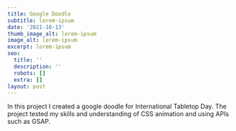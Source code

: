 ```yaml
---
title: Google Doodle
subtitle: lorem-ipsum
date: '2021-10-13'
thumb_image_alt: lorem-ipsum
image_alt: lorem-ipsum
excerpt: lorem-ipsum
seo:
  title: ''
  description: ''
  robots: []
  extra: []
layout: post
---
```

In this project I created a google doodle for International Tabletop Day. The project tested my skills and understanding of CSS animation and using APIs such as GSAP. 
